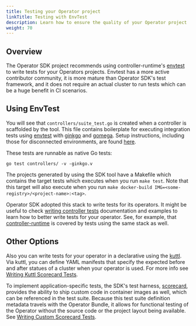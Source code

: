 ```yaml
---
title: Testing your Operator project
linkTitle: Testing with EnvTest
description: Learn how to ensure the quality of your Operator project 
weight: 70
---
```


## Overview

The Operator SDK project recommends using controller-runtime's [envtest][envtest] to write tests for your Operators projects. Envtest has a more active contributor community, it is more mature than Operator SDK's test framework, and it does not require an actual cluster to run tests which can be a huge benefit in CI scenarios.

## Using EnvTest

You will see that `controllers/suite_test.go` is created when a controller is scaffolded by the tool. This file contains boilerplate for executing integration tests using [envtest][envtest] with [ginkgo](https://onsi.github.io/ginkgo/) and [gomega][gomega].
Setup instructions, including those for disconnected environments, are found [here][envtest-setup].

These tests are runnable as native Go tests:

```shell
go test controllers/ -v -ginkgo.v
```

The projects generated by using the SDK tool have a Makefile which contains the target tests which executes when you run `make test`. Note that this target will also execute when you run `make docker-build IMG=<some-registry>/<project-name>:<tag>`. 

Operator SDK adopted this stack to write tests for its operators. It might be useful to check [writing controller tests][writing-controller-tests] documentation and examples to learn how to better write tests for your operator. See, for example, that [controller-runtime](https://github.com/kubernetes-sigs/controller-runtime) is covered by tests using the same stack as well. 

## Other Options

Also you can write tests for your operator in a declarative using the [kuttl][kuttl]. Via kuttl, you can define YAML manifests that specify the expected before and after statues of a cluster when your operator is used. For more info see [Writing Kuttl Scorecard Tests][writing-kuttl-scorecard-tests].

To implement application-specific tests, the SDK's test harness, [scorecard][scorecard], provides the ability to ship custom code in container images as well, which can be referenced in the test suite. Because this test suite definition metadata travels with the Operator Bundle, it allows for functional testing of the Operator without the source code or the project layout being available. See [Writing Custom Scorecard Tests][writing-custom-scorecard-tests].

[envtest]: https://pkg.go.dev/sigs.k8s.io/controller-runtime/pkg/envtest
[envtest-setup]:https://book.kubebuilder.io/reference/envtest.html
[writing-controller-tests]: https://book.kubebuilder.io/cronjob-tutorial/writing-tests.html
[writing-kuttl-scorecard-tests]: /docs/advanced-topics/scorecard/kuttl-tests
[writing-custom-scorecard-tests]: /docs/advanced-topics/scorecard/custom-tests
[scorecard]: /docs/advanced-topics/scorecard/scorecard
[gomega]: https://onsi.github.io/gomega/
[kuttl]: https://kuttl.dev/
